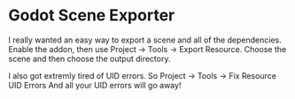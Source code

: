 # Godot Scene Exporter

I really wanted an easy way to export a scene and all of the dependencies.
Enable the addon, then use Project -> Tools -> Export Resource. Choose the scene and then choose the output directory. 

I also got extremly tired of UID errors.
So Project -> Tools -> Fix Resource UID Errors
And all your UID errors will go away!